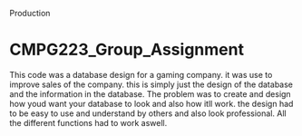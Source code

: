 Production
# CMPG223_Group_Assignment
This code was a database design for a gaming company. it was use to improve sales of the company. this is simply just the design of the database and the information in the database.
The problem was to create and design how youd want your database to look and also how itll work. 
the design had to be easy to use and understand by others and also look professional.
All the different functions had to work aswell.


